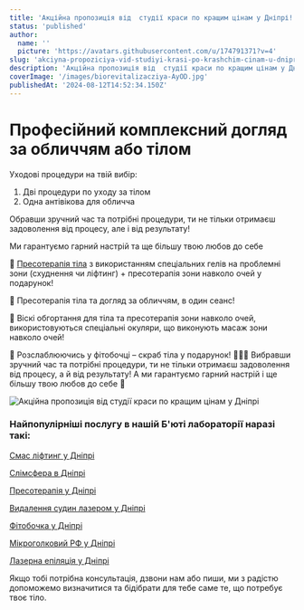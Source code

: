 ```yaml
---
title: 'Акційна пропозиція від  студії краси по кращим цінам у Дніпрі! '
status: 'published'
author:
  name: ''
  picture: 'https://avatars.githubusercontent.com/u/174791371?v=4'
slug: 'akciyna-propoziciya-vid-studiyi-krasi-po-krashchim-cinam-u-dnipri'
description: 'Акційна пропозиція від  студії краси по кращим цінам у Дніпрі, професійний комплексний догляд за обличчям або тілом'
coverImage: '/images/biorevitalizacziya-AyOD.jpg'
publishedAt: '2024-08-12T14:52:34.150Z'
---
```


# Професійний комплексний догляд за обличчям або тілом

Уходові процедури на твій вибір:

1. Дві процедури по уходу за тілом
2. Одна антівікова для обличча

Обравши зручний час та потрібні процедури, ти не тільки отримаєш задоволення від процесу, але і від результату!

Ми гарантуємо гарний настрій та ще більшу твою любов до себе

🌸 [Пресотерапія тіла](https://cosmetcab.dp.ua/services/Presoterapiya-v-Dnipri) з використанням спеціальних гелів на проблемні зони (схуднення чи ліфтинг) + пресотерапія зони навколо очей у подарунок!

🌸 Пресотерапія тіла та догляд за обличчям, в один сеанс!

🌸 Віскі обгортання для тіла та пресотерапія зони навколо очей, використовуються спеціальні окуляри, що виконують масаж зони навколо очей!

🌸 Розслаблюючись у фітобочці – скраб тіла у подарунок! 🎁🎁🎁 Вибравши зручний час та потрібні процедури, ти не тільки отримаєш задоволення від процесу, а й від результату! А ми гарантуємо гарний настрій і ще більшу твою любов до себе 💛

![Акційна пропозиція від  студії краси по кращим цінам у Дніпрі](/images/biorevitalizacziya-M3MD.jpg)

### Найпопулірніші послугу в нашій Б'юті лабораторії наразі такі:

[Смас ліфтинг у Дніпрі](https://cosmetcab.dp.ua/services/Smas-lifting-v-Dnipri)

[Слімсфера в Дніпрі](https://cosmetcab.dp.ua/services/Slimsfera-v-Dnipri)

[Пресотерапія у Дніпрі](https://cosmetcab.dp.ua/services/Presoterapiya-v-Dnipri)

[Видалення судин лазером у Дніпрі](https://cosmetcab.dp.ua/outstatic/services/vydalennya-sudin-lazerom-y-dnipri)

[Фітобочка у Дніпрі](https://cosmetcab.dp.ua/services/Fitobochka-v-Dnipri)

[Мікроголковий РФ у Дніпрі](https://cosmetcab.dp.ua/services/Mikroholkovyy-RF-v-Dnipri)

[Лазерна епіляція у Дніпрі](https://cosmetcab.dp.ua/)

Якщо тобі потрібна консультація, дзвони нам або пиши, ми з радістю допоможемо визначитися та бідібрати для тебе саме те, що потребує твоє тіло.